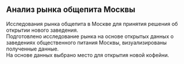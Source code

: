 ## Анализ рынка общепита Москвы
Исследования рынка общепита в Москве для принятия решения об открытии нового заведения. <br>
Подготовлено исследование рынка на основе открытых данных о заведениях общественного питания Москвы, визуализированы полученные данные. <br>
На основе данных выбрано место для открытия новой кофейни. <br>
